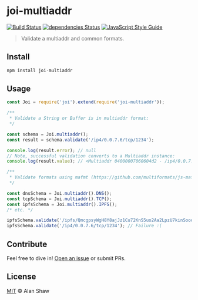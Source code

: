 # joi-multiaddr

[![Build Status](https://travis-ci.org/tableflip/joi-multiaddr.svg?branch=master)](https://travis-ci.org/tableflip/joi-multiaddr)
[![dependencies Status](https://david-dm.org/tableflip/joi-multiaddr/status.svg)](https://david-dm.org/tableflip/joi-multiaddr)
[![JavaScript Style Guide](https://img.shields.io/badge/code_style-standard-brightgreen.svg)](https://standardjs.com)

> Validate a multiaddr and common formats.

## Install

```js
npm install joi-multiaddr
```

## Usage

```js
const Joi = require('joi').extend(require('joi-multiaddr'));

/**
 * Validate a String or Buffer is in multiaddr format:
 */

const schema = Joi.multiaddr();
const result = schema.validate('/ip4/0.0.7.6/tcp/1234');

console.log(result.error); // null
// Note, successful validation converts to a Multiaddr instance:
console.log(result.value); // <Multiaddr 04000007060604d2 - /ip4/0.0.7.6/tcp/1234>

/**
 * Validate formats using mafmt (https://github.com/multiformats/js-mafmt):
 */

const dnsSchema = Joi.multiaddr().DNS();
const tcpSchema = Joi.multiaddr().TCP();
const ipfsSchema = Joi.multiaddr().IPFS();
/* etc. */

ipfsSchema.validate('/ipfs/QmcgpsyWgH8Y8ajJz1Cu72KnS5uo2Aa2LpzU7kinSoooo4'); // Success!
ipfsSchema.validate('/ip4/0.0.7.6/tcp/1234'); // Failure :(
```

## Contribute

Feel free to dive in! [Open an issue](https://github.com/tableflip/joi-multiaddr/issues/new) or submit PRs.

## License

[MIT](LICENSE) © Alan Shaw
